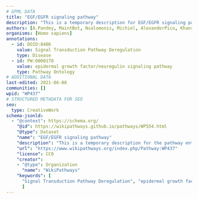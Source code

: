 ```yaml
---
# GPML DATA
title: "EGF/EGFR signaling pathway"
description: "This is a temporary description for EGF/EGFR signaling pathway"
authors: [A.Pandey, MaintBot, Nsalomonis, Michiel, AlexanderPico, Khanspers, NetPath, Christine Chichester, Zari, L Dupuis, Egonw, Eweitz, Finterly]
organisms: [Homo sapiens]
annotations:
  - id: DOID:8406
    value: Signal Transduction Pathway Deregulation
    type: Disease
  - id: PW:0000170
    value: epidermal growth factor/neuregulin signaling pathway
    type: Pathway Ontology
# ADDITIONAL DATA
last-edited: 2021-06-08
communities: []
wpid: "WP437"
# STRUCTURED METADATA FOR SEO
seo:
  type: CreativeWork
schema-jsonld:
  - "@context": https://schema.org/
    "@id": https://wikipathways.github.io/pathways/WP554.html
    "@type": Dataset
    "name": "EGF/EGFR signaling pathway"
    "description": "This is a temporary description for the pathway entitled: EGF/EGFR signaling pathway"
    "url": "https://www.wikipathways.org/index.php/Pathway:WP437"
    "license": CC0
    "creator":
    - "@type": Organization
      "name": "WikiPathways"
    "keywords": [
      "Signal Transduction Pathway Deregulation", "epidermal growth factor/neuregulin signaling pathway",
      ]
---
```

